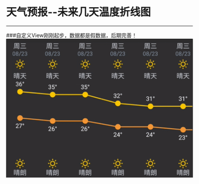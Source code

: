 # 天气预报--未来几天温度折线图
***
###自定义View刚刚起步，数据都是假数据，后期完善！
![chart_gif](https://github.com/pangyu646182805/android6.0/blob/master/weathertest/aa.gif)
